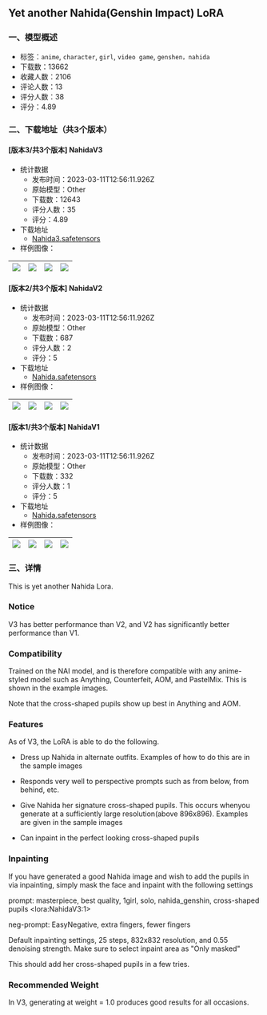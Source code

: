 ## Yet another Nahida(Genshin Impact) LoRA
### 一、模型概述

- 标签：`anime`, `character`, `girl`, `video game`, `genshen，nahida`
- 下载数：13662
- 收藏人数：2106
- 评论人数：13
- 评分人数：38
- 评分：4.89

### 二、下载地址（共3个版本）

#### [版本3/共3个版本] NahidaV3

- 统计数据
  - 发布时间：2023-03-11T12:56:11.926Z
  - 原始模型：Other
  - 下载数：12643
  - 评分人数：35
  - 评分：4.89
- 下载地址
  - [Nahida3.safetensors](https://civitai.com/api/download/models/21618)
- 样例图像：

| <img src="https://image.civitai.com/xG1nkqKTMzGDvpLrqFT7WA/e9a2f65d-d913-4c2d-020b-e4fc5ddc4300/width=450/229908.jpeg" /> | <img src="https://image.civitai.com/xG1nkqKTMzGDvpLrqFT7WA/b1d97bb9-f75e-4fe8-4ebe-492a9b2baa00/width=450/229907.jpeg" /> | <img src="https://image.civitai.com/xG1nkqKTMzGDvpLrqFT7WA/d455930d-e356-41db-e68d-d3bf1084a000/width=450/229906.jpeg" /> | <img src="https://image.civitai.com/xG1nkqKTMzGDvpLrqFT7WA/da9b43c7-4edd-45df-2b79-d125972ac700/width=450/229905.jpeg" /> |
| ---- | ---- | ---- | ---- |

#### [版本2/共3个版本] NahidaV2

- 统计数据
  - 发布时间：2023-03-11T12:56:11.926Z
  - 原始模型：Other
  - 下载数：687
  - 评分人数：2
  - 评分：5
- 下载地址
  - [Nahida.safetensors](https://civitai.com/api/download/models/20211)
- 样例图像：

| <img src="https://image.civitai.com/xG1nkqKTMzGDvpLrqFT7WA/4f2bcb29-85ca-47fd-8faa-9e4006cf2300/width=450/213695.jpeg" /> | <img src="https://image.civitai.com/xG1nkqKTMzGDvpLrqFT7WA/8560ff5b-7f92-4706-e1c8-878e5cf65d00/width=450/213694.jpeg" /> | <img src="https://image.civitai.com/xG1nkqKTMzGDvpLrqFT7WA/f374bd8b-edd7-4b8a-0748-d9a7cbc61900/width=450/213693.jpeg" /> | <img src="https://image.civitai.com/xG1nkqKTMzGDvpLrqFT7WA/477fac70-8c17-4417-25f2-92b9e1c28c00/width=450/213692.jpeg" /> |
| ---- | ---- | ---- | ---- |

#### [版本1/共3个版本] NahidaV1

- 统计数据
  - 发布时间：2023-03-11T12:56:11.926Z
  - 原始模型：Other
  - 下载数：332
  - 评分人数：1
  - 评分：5
- 下载地址
  - [Nahida.safetensors](https://civitai.com/api/download/models/19976)
- 样例图像：

| <img src="https://image.civitai.com/xG1nkqKTMzGDvpLrqFT7WA/e1db01be-612a-436d-19cb-c36916be6600/width=450/210978.jpeg" /> | <img src="https://image.civitai.com/xG1nkqKTMzGDvpLrqFT7WA/bcd5c79b-1f0f-41cd-64b6-7c9ffa1a7c00/width=450/210983.jpeg" /> | <img src="https://image.civitai.com/xG1nkqKTMzGDvpLrqFT7WA/105c018e-a7c2-4a84-69af-3d4567d1cf00/width=450/210982.jpeg" /> | <img src="https://image.civitai.com/xG1nkqKTMzGDvpLrqFT7WA/004e1b76-113c-4ee8-a934-b523aed6ae00/width=450/210980.jpeg" /> |
| ---- | ---- | ---- | ---- |


### 三、详情
<p>This is yet another Nahida Lora.</p><p></p><h3>Notice</h3><p>V3 has better performance than V2, and V2 has significantly better performance than V1.</p><p></p><h3>Compatibility</h3><p>Trained on the NAI model, and is therefore compatible with any anime-styled model such as Anything, Counterfeit, AOM, and PastelMix. This is shown in the example images.</p><p></p><p>Note that the cross-shaped pupils show up best in Anything and AOM.</p><p></p><h3>Features</h3><p>As of V3, the LoRA is able to do the following.</p><ul><li><p>Dress up Nahida in alternate outfits. Examples of how to do this are in the sample images</p></li><li><p>Responds very well to perspective prompts such as from below, from behind, etc.</p></li><li><p>Give Nahida her signature cross-shaped pupils. This occurs whenyou generate at a sufficiently large resolution(above 896x896). Examples are given in the sample images</p></li><li><p>Can inpaint in the perfect looking cross-shaped pupils</p></li></ul><p></p><h3>Inpainting</h3><p>If you have generated a good Nahida image and wish to add the pupils in via inpainting, simply mask the face and inpaint with the following settings</p><p>prompt: masterpiece, best quality, 1girl, solo, nahida_genshin, cross-shaped pupils &lt;lora:NahidaV3:1&gt;</p><p>neg-prompt: EasyNegative, extra fingers, fewer fingers</p><p>Default inpainting settings, 25 steps, 832x832 resolution, and 0.55 denoising strength. Make sure to select inpaint area as "Only masked"</p><p>This should add her cross-shaped pupils in a few tries.</p><p></p><h3>Recommended Weight</h3><p>In V3, generating at weight = 1.0 produces good results for all occasions. </p>